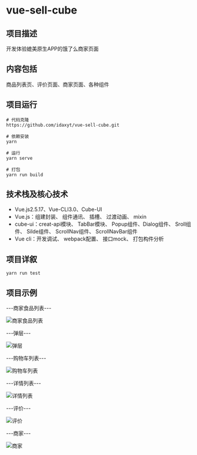 # vue-sell-cube

## 项目描述
开发体验媲美原生APP的饿了么商家页面

## 内容包括
商品列表页、评价页面、商家页面、各种组件

## 项目运行
```
# 代码克隆
https://github.com/idaxyt/vue-sell-cube.git

# 依赖安装
yarn 

# 运行
yarn serve

# 打包
yarn run build 
```
## 技术栈及核心技术
* Vue.js2.5.17、Vue-CLI3.0、Cube-UI
* Vue.js：组建封装、 组件通讯、 插槽、 过渡动画、 mixin 
* cube-ui：creat-api模块、 TabBar模块、 Popup组件、Dialog组件、 Sroll组件、 Silde组件、 ScrollNav组件、 ScrollNavBar组件
* Vue cli：开发调试、 webpack配置、 接口mock、 打包构件分析

## 项目详叙
```
yarn run test
```

## 项目示例
---商家食品列表---

![商家食品列表](https://github.com/idaxyt/vue-sell-cube/blob/master/main1.png)

---弹层---

![弹层](https://github.com/idaxyt/vue-sell-cube/blob/master/popup.png)

---购物车列表---

![购物车列表](https://github.com/idaxyt/vue-sell-cube/blob/master/shopcart.png)

---详情列表---

![详情列表](https://github.com/idaxyt/vue-sell-cube/blob/master/detail.png)

---评价---

![评价](https://github.com/idaxyt/vue-sell-cube/blob/master/ratings.png)

---商家---

![商家](https://github.com/idaxyt/vue-sell-cube/blob/master/seller.png)
